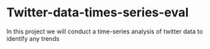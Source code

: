 # Twitter-data-times-series-eval
In this project we will conduct a time-series analysis of twitter data to identify any trends
